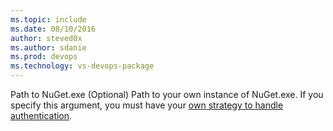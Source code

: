 ```yaml
---
ms.topic: include
ms.date: 08/10/2016
author: steved0x
ms.author: sdanie
ms.prod: devops
ms.technology: vs-devops-package
---
```


<tr>
<td>Path to NuGet.exe</td>
<td>(Optional) Path to your own instance of NuGet.exe. If you specify this argument, you must have your <a href="~/artifacts/nuget/nuget-exe.md">own strategy to handle authentication</a>.</td>
</tr>
